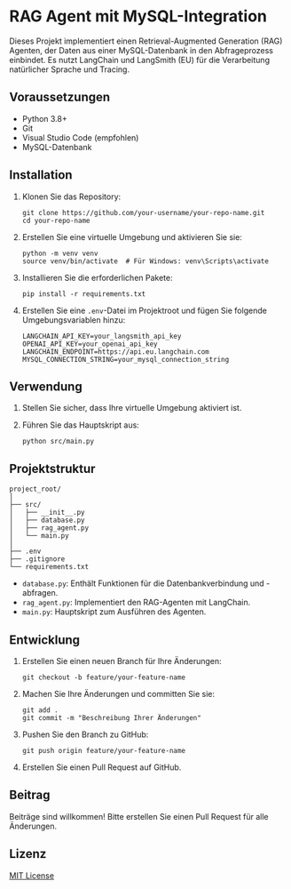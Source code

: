 # RAG Agent mit MySQL-Integration

Dieses Projekt implementiert einen Retrieval-Augmented Generation (RAG) Agenten, der Daten aus einer MySQL-Datenbank in den Abfrageprozess einbindet. Es nutzt LangChain und LangSmith (EU) für die Verarbeitung natürlicher Sprache und Tracing.

## Voraussetzungen

- Python 3.8+
- Git
- Visual Studio Code (empfohlen)
- MySQL-Datenbank

## Installation

1. Klonen Sie das Repository:
   ```
   git clone https://github.com/your-username/your-repo-name.git
   cd your-repo-name
   ```

2. Erstellen Sie eine virtuelle Umgebung und aktivieren Sie sie:
   ```
   python -m venv venv
   source venv/bin/activate  # Für Windows: venv\Scripts\activate
   ```

3. Installieren Sie die erforderlichen Pakete:
   ```
   pip install -r requirements.txt
   ```

4. Erstellen Sie eine `.env`-Datei im Projektroot und fügen Sie folgende Umgebungsvariablen hinzu:
   ```
   LANGCHAIN_API_KEY=your_langsmith_api_key
   OPENAI_API_KEY=your_openai_api_key
   LANGCHAIN_ENDPOINT=https://api.eu.langchain.com
   MYSQL_CONNECTION_STRING=your_mysql_connection_string
   ```

## Verwendung

1. Stellen Sie sicher, dass Ihre virtuelle Umgebung aktiviert ist.

2. Führen Sie das Hauptskript aus:
   ```
   python src/main.py
   ```

## Projektstruktur

```
project_root/
│
├── src/
│   ├── __init__.py
│   ├── database.py
│   ├── rag_agent.py
│   └── main.py
│
├── .env
├── .gitignore
└── requirements.txt
```

- `database.py`: Enthält Funktionen für die Datenbankverbindung und -abfragen.
- `rag_agent.py`: Implementiert den RAG-Agenten mit LangChain.
- `main.py`: Hauptskript zum Ausführen des Agenten.

## Entwicklung

1. Erstellen Sie einen neuen Branch für Ihre Änderungen:
   ```
   git checkout -b feature/your-feature-name
   ```

2. Machen Sie Ihre Änderungen und committen Sie sie:
   ```
   git add .
   git commit -m "Beschreibung Ihrer Änderungen"
   ```

3. Pushen Sie den Branch zu GitHub:
   ```
   git push origin feature/your-feature-name
   ```

4. Erstellen Sie einen Pull Request auf GitHub.

## Beitrag

Beiträge sind willkommen! Bitte erstellen Sie einen Pull Request für alle Änderungen.

## Lizenz

[MIT License](https://opensource.org/licenses/MIT)
